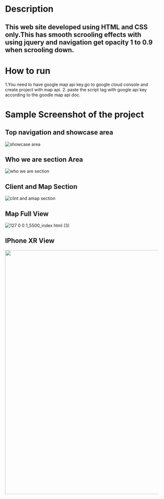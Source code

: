 # Description

## This web site developed using HTML and CSS only.This has smooth scrooling effects with using jquery and navigation get opacity 1 to 0.9 when scrooling down.

# How to run

1.You need to have google map api key.go to google cloud console and create project with map api. 2. paste the script tag with google api key according to the goodle map api doc.

# Sample Screenshot of the project

## Top navigation and showcase area

![showcase area](https://user-images.githubusercontent.com/50518538/152976573-d1efc0d8-0b1d-47d1-bd71-33f7ee3d41ed.png)

## Who we are section Area

![who we are section](https://user-images.githubusercontent.com/50518538/152978155-9951d2ce-f8e8-4f66-a5cd-18276424a58c.png)

## Client and Map Section

![clint and amap section](https://user-images.githubusercontent.com/50518538/152978597-f95b91f1-ee08-40bf-8111-d6b8ea6fa499.png)

## Map Full View

![127 0 0 1_5500_index html (3)](https://user-images.githubusercontent.com/50518538/152978840-1ce955aa-b04c-4e31-bbd0-06c5bb0189d5.png)

## IPhone XR View

<img src="https://user-images.githubusercontent.com/50518538/152979339-564e4c54-3510-474a-82b6-8997c1c05ea3.png" height="800"/>
